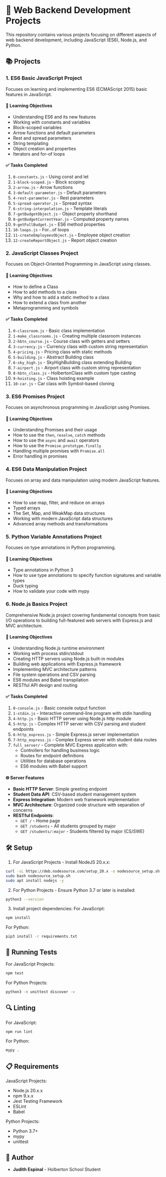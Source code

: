 # 🚀 Web Backend Development Projects

This repository contains various projects focusing on different aspects of web backend development, including JavaScript (ES6), Node.js, and Python.

## 📚 Projects

### 1. ES6 Basic JavaScript Project
Focuses on learning and implementing ES6 (ECMAScript 2015) basic features in JavaScript.

#### 🎯 Learning Objectives
- Understanding ES6 and its new features
- Working with constants and variables
- Block-scoped variables
- Arrow functions and default parameters
- Rest and spread parameters
- String templating
- Object creation and properties
- Iterators and for-of loops

#### ✅ Tasks Completed
1. `0-constants.js` - Using const and let
2. `1-block-scoped.js` - Block scoping
3. `2-arrow.js` - Arrow functions
4. `3-default-parameter.js` - Default parameters
5. `4-rest-parameter.js` - Rest parameters
6. `5-spread-operator.js` - Spread syntax
7. `6-string-interpolation.js` - Template literals
8. `7-getBudgetObject.js` - Object property shorthand
9. `8-getBudgetCurrentYear.js` - Computed property names
10. `9-getFullBudget.js` - ES6 method properties
11. `10-loops.js` - For...of loops
12. `11-createEmployeesObject.js` - Employee object creation
13. `12-createReportObject.js` - Report object creation

### 2. JavaScript Classes Project
Focuses on Object-Oriented Programming in JavaScript using classes.

#### 🎯 Learning Objectives
- How to define a Class
- How to add methods to a class
- Why and how to add a static method to a class
- How to extend a class from another
- Metaprogramming and symbols

#### ✅ Tasks Completed
1. `0-classroom.js` - Basic class implementation
2. `1-make_classrooms.js` - Creating multiple classroom instances
3. `2-hbtn_course.js` - Course class with getters and setters
4. `3-currency.js` - Currency class with custom string representation
5. `4-pricing.js` - Pricing class with static methods
6. `5-building.js` - Abstract Building class
7. `6-sky_high.js` - SkyHighBuilding class extending Building
8. `7-airport.js` - Airport class with custom string representation
9. `8-hbtn_class.js` - HolbertonClass with custom type casting
10. `9-hoisting.js` - Class hoisting example
11. `10-car.js` - Car class with Symbol-based cloning

### 3. ES6 Promises Project
Focuses on asynchronous programming in JavaScript using Promises.

#### 🎯 Learning Objectives
- Understanding Promises and their usage
- How to use the `then`, `resolve`, `catch` methods
- How to use the `async` and `await` operators
- How to use the `Promise.prototype.finally`
- Handling multiple promises with `Promise.all`
- Error handling in promises

### 4. ES6 Data Manipulation Project
Focuses on array and data manipulation using modern JavaScript features.

#### 🎯 Learning Objectives
- How to use map, filter, and reduce on arrays
- Typed arrays
- The Set, Map, and WeakMap data structures
- Working with modern JavaScript data structures
- Advanced array methods and transformations

### 5. Python Variable Annotations Project
Focuses on type annotations in Python programming.

#### 🎯 Learning Objectives
- Type annotations in Python 3
- How to use type annotations to specify function signatures and variable types
- Duck typing
- How to validate your code with mypy

### 6. Node.js Basics Project
Comprehensive Node.js project covering fundamental concepts from basic I/O operations to building full-featured web servers with Express.js and MVC architecture.

#### 🎯 Learning Objectives
- Understanding Node.js runtime environment
- Working with process stdin/stdout
- Creating HTTP servers using Node.js built-in modules
- Building web applications with Express.js framework
- Implementing MVC architecture patterns
- File system operations and CSV parsing
- ES6 modules and Babel transpilation
- RESTful API design and routing

#### ✅ Tasks Completed
1. `0-console.js` - Basic console output function
2. `1-stdin.js` - Interactive command-line program with stdin handling
3. `4-http.js` - Basic HTTP server using Node.js http module
4. `5-http.js` - Complex HTTP server with CSV parsing and student endpoints
5. `6-http_express.js` - Simple Express.js server implementation
6. `7-http_express.js` - Complex Express server with student data routes
7. `full_server/` - Complete MVC Express application with:
   - Controllers for handling business logic
   - Routes for endpoint definitions
   - Utilities for database operations
   - ES6 modules with Babel support

#### 🌐 Server Features
- **Basic HTTP Server**: Simple greeting endpoint
- **Student Data API**: CSV-based student management system
- **Express Integration**: Modern web framework implementation
- **MVC Architecture**: Organized code structure with separation of concerns
- **RESTful Endpoints**: 
  - `GET /` - Home page
  - `GET /students` - All students grouped by major
  - `GET /students/:major` - Students filtered by major (CS/SWE)

## 🛠️ Setup

1. For JavaScript Projects - Install NodeJS 20.x.x:
```bash
curl -sL https://deb.nodesource.com/setup_20.x -o nodesource_setup.sh
sudo bash nodesource_setup.sh
sudo apt install nodejs -y
```

2. For Python Projects - Ensure Python 3.7 or later is installed:
```bash
python3 --version
```

3. Install project dependencies:
For JavaScript:
```bash
npm install
```
For Python:
```bash
pip3 install -r requirements.txt
```

## 🧪 Running Tests

For JavaScript Projects:
```bash
npm test
```

For Python Projects:
```bash
python3 -m unittest discover -v
```

## 🔍 Linting

For JavaScript:
```bash
npm run lint
```

For Python:
```bash
mypy .
```

## 📋 Requirements

JavaScript Projects:
- Node.js 20.x.x
- npm 9.x.x
- Jest Testing Framework
- ESLint
- Babel

Python Projects:
- Python 3.7+
- mypy
- unittest

## **👤 Author**
- **Judith Espinal** - Holberton School Student